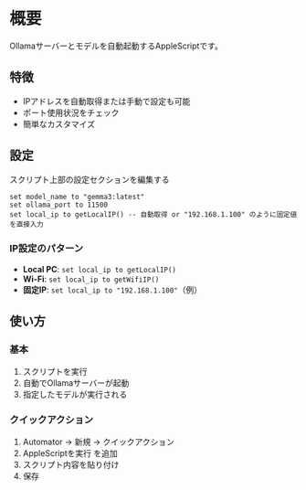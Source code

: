 # 概要

Ollamaサーバーとモデルを自動起動するAppleScriptです。

## 特徴

- IPアドレスを自動取得または手動で設定も可能
- ポート使用状況をチェック
- 簡単なカスタマイズ

## 設定

スクリプト上部の設定セクションを編集する

```applescript
set model_name to "gemma3:latest"
set ollama_port to 11500
set local_ip to getLocalIP() -- 自動取得 or "192.168.1.100" のように固定値を直接入力
```

### IP設定のパターン

- **Local PC**: `set local_ip to getLocalIP()`
- **Wi-Fi**: `set local_ip to getWifiIP()`
- **固定IP**: `set local_ip to "192.168.1.100"`（例）

## 使い方

### 基本
1. スクリプトを実行
2. 自動でOllamaサーバーが起動
3. 指定したモデルが実行される

### クイックアクション
1. Automator → 新規 → クイックアクション
2. AppleScriptを実行 を追加
3. スクリプト内容を貼り付け
4. 保存